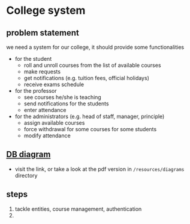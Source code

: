 # College system
## problem statement
we need a system for our college, it should provide some functionalities
- for the student
  - roll and unroll courses from the list of available courses
  - make requests
  - get notifications (e.g. tuition fees, official holidays)
  - receive exams schedule
- for the professor
  - see courses he/she is teaching 
  - send notifications for the students
  - enter attendance
- for the administrators (e.g. head of staff, manager, principle)
  - assign available courses
  - force withdrawal for some courses for some students
  - modify attendance

## [DB diagram](https://drive.google.com/drive/folders/1VWJEQQKJoLaR9zoVAUVo5OYvJfnYlBhX)
- visit the link, or take a look at the pdf version in `/resources/diagrams` directory 

## steps
1. tackle entities, course management, authentication
2. 